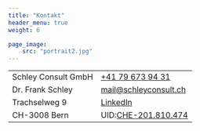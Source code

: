 ```yaml
---
title: "Kontakt"
header_menu: true
weight: 6

page_image:
    src: "portrait2.jpg"
---
```


|                     |                                                                                |
| --------------------- | -------------------------------------------------------------------------------- |
| Schley Consult GmbH | [+41 79 673 94 31](tel:+41796739431)                                           |
| Dr. Frank Schley    | [mail@schleyconsult.ch](mailto:mail@schleyconsult.ch)                          |
| Trachselweg 9       | [LinkedIn](https://www.linkedin.com/in/frank-schley-654654aa/)                 |
| CH-3008 Bern           | UID:[CHE-201.810.474](https://www.zefix.ch/en/search/entity/list/firm/1561860) |

